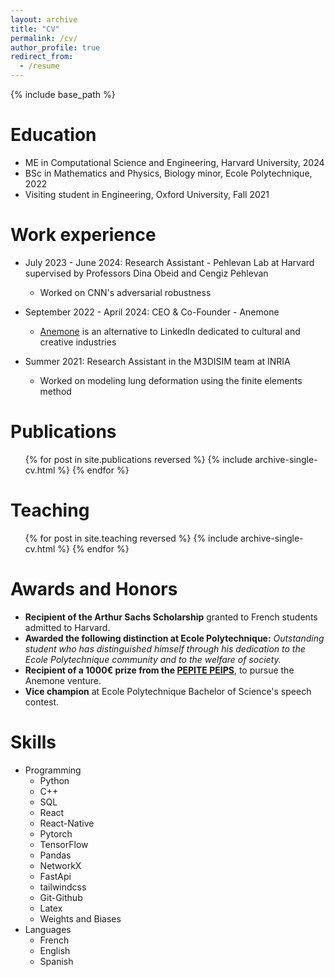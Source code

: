 ```yaml
---
layout: archive
title: "CV"
permalink: /cv/
author_profile: true
redirect_from:
  - /resume
---
```


{% include base_path %}

Education
======
* ME in Computational Science and Engineering, Harvard University, 2024
* BSc in Mathematics and Physics, Biology minor, Ecole Polytechnique, 2022
* Visiting student in Engineering, Oxford University, Fall 2021

Work experience
======
* July 2023 - June 2024: Research Assistant - Pehlevan Lab at Harvard supervised by Professors Dina Obeid and Cengiz Pehlevan
  * Worked on CNN's adversarial robustness

* September 2022 - April 2024: CEO & Co-Founder - Anemone
  * [Anemone](https://anemone.paris) is an alternative to LinkedIn dedicated to cultural and creative industries

* Summer 2021: Research Assistant in the M3DISIM team at INRIA
  * Worked on modeling lung deformation using the finite elements method
 

Publications
======
  <ul>{% for post in site.publications reversed %}
    {% include archive-single-cv.html %}
  {% endfor %}</ul>
  
<!-- 

Talks
======
  <ul>{% for post in site.talks reversed %}
    {% include archive-single-talk-cv.html  %}
  {% endfor %}</ul>

Service and leadership
======
* Currently signed in to 43 different slack teams -->

  
Teaching
======
  <ul>{% for post in site.teaching reversed %}
    {% include archive-single-cv.html %}
  {% endfor %}</ul>
  
Awards and Honors
=====
* **Recipient of the Arthur Sachs Scholarship** granted to French students admitted to Harvard.
* **Awarded the following distinction at Ecole Polytechnique:** _Outstanding student who has distinguished himself through his dedication to the Ecole Polytechnique community and to the welfare of society._
* **Recipient of a 1000€ prize from the [PEPITE PEIPS](https://www.universite-paris-saclay.fr/en/formation/entrepreneuriat-etudiant/pepite-peips)**, to pursue the Anemone venture.
* **Vice champion** at Ecole Polytechnique Bachelor of Science's speech contest.

 
Skills
======
* Programming
  * Python
  * C++
  * SQL
  * React
  * React-Native
  * Pytorch
  * TensorFlow
  * Pandas
  * NetworkX
  * FastApi
  * tailwindcss
  * Git-Github
  * Latex
  * Weights and Biases
* Languages
  * French
  * English
  * Spanish
